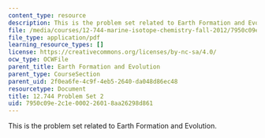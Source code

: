 ```yaml
---
content_type: resource
description: This is the problem set related to Earth Formation and Evolution.
file: /media/courses/12-744-marine-isotope-chemistry-fall-2012/7950c09e2c1e000226018aa26298d861_MIT12_744F12_Prob_Set2.pdf
file_type: application/pdf
learning_resource_types: []
license: https://creativecommons.org/licenses/by-nc-sa/4.0/
ocw_type: OCWFile
parent_title: Earth Formation and Evolution
parent_type: CourseSection
parent_uid: 2f0ea6fe-4c9f-4eb5-2640-da048d86ec48
resourcetype: Document
title: 12.744 Problem Set 2
uid: 7950c09e-2c1e-0002-2601-8aa26298d861
---
```

This is the problem set related to Earth Formation and Evolution.